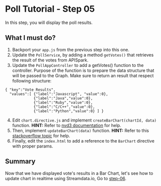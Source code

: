 # Poll Tutorial - Step 05

In this step, you will display the poll results.

## What I must do?

1. Backport your `app.js` from the previous step into this one.
2. Update the `PollService`, by adding a method `getVotes()` that retrieves the result of the votes from APISpark.
3. Update the `PollAppController` to add a getVotes() function to the controller. Purpose of the function is to prepare the data structure that will be passed to the Graph. Make sure to return an result that respect following structure:
```
{ "key":"Vote Results",
  "values":[ {"label":"Javascript", "value":0},
             {"label":"Java","value":0},
             {"label":"Ruby","value":0},
             {"label":"C/C++","value":0},
             {"label":"Python","value":0} ] }
```
4. Edit `chart.directive.js` and implement `createBarChart(chartId, data)` function. **HINT:** Refer to [nvd3 documentation](http://nvd3.org/examples/discreteBar.html) for help.
5. Then, implement `updateBarChart(data)` function. **HINT:** Refer to this [stackoverflow topic](http://stackoverflow.com/questions/24689157/nvd3-how-to-refresh-the-data-function-to-product-new-data-on-click) for help.
6. Finally, edit the `index.html` to add a reference to the `BarChart` directive with proper params.

## Summary
Now that we have displayed vote's results in a Bar Chart, let's see how to update chart in realtime using Streamdata.io, Go to [step-06](../step-06/).
